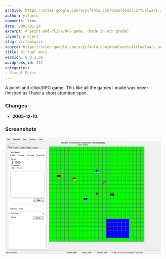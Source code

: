 ```yaml
---
archive: https://sites.google.com/a/yifanlu.com/downloads/virtualwars.zip
author: yifanlu
comments: true
date: 2005-01-24
excerpt: A point-and-click/RPG game. (Made in 6th grade)
layout: project
slug: virtualwars
source: https://sites.google.com/a/yifanlu.com/downloads/virtualwars_source.zip
title: Virtual Wars
version: 0.0.1.36
wordpress_id: 437
categories:
- Visual Basic
---
```


A point-and-click/RPG game. This like all the games I made was never finished as I have a short attention span.

### Changes

* **2005-12-10**: 

### Screenshots

![Screen 0](/images/2012/01/virtualwars_screen.png)


